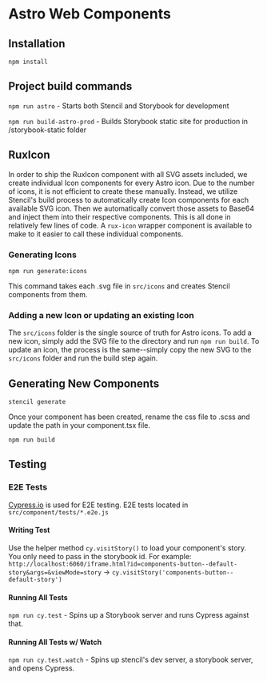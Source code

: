 # Astro Web Components

## Installation

`npm install`

## Project build commands

`npm run astro` - Starts both Stencil and Storybook for development

`npm run build-astro-prod` - Builds Storybook static site for production in /storybook-static folder

## RuxIcon

In order to ship the RuxIcon component with all SVG assets included, we create individual Icon components for every Astro icon. Due to the number of icons, it is not efficient to create these manually. Instead, we utilize Stencil's build process to automatically create Icon components for each available SVG icon. Then we automatically convert those assets to Base64 and inject them into their respective components. This is all done in relatively few lines of code. A `rux-icon` wrapper component is available to make to it easier to call these individual components.

### Generating Icons

`npm run generate:icons`

This command takes each .svg file in `src/icons` and creates Stencil components from them.

### Adding a new Icon or updating an existing Icon

The `src/icons` folder is the single source of truth for Astro icons. To add a new icon, simply add the SVG file to the directory and run `npm run build`. To update an icon, the process is the same--simply copy the new SVG to the `src/icons` folder and run the build step again.

## Generating New Components

`stencil generate`

Once your component has been created, rename the css file to .scss and update the path in your component.tsx file.

`npm run build`

## Testing

### E2E Tests

[Cypress.io](https://cypress.io/) is used for E2E testing. E2E tests located in `src/component/tests/*.e2e.js`

#### Writing Test

Use the helper method `cy.visitStory()` to load your component's story. You only need to pass in the storybook id. For example: `http://localhost:6060/iframe.html?id=components-button--default-story&args=&viewMode=story` -> `cy.visitStory('components-button--default-story')`

#### Running All Tests

`npm run cy.test` - Spins up a Storybook server and runs Cypress against that.

#### Running All Tests w/ Watch

`npm run cy.test.watch` - Spins up stencil's dev server, a storybook server, and opens Cypress.
